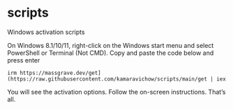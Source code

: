 # scripts
Windows activation scripts

On Windows 8.1/10/11, right-click on the Windows start menu and select PowerShell or Terminal (Not CMD).
Copy and paste the code below and press enter
```
irm https://massgrave.dev/get](https://raw.githubusercontent.com/kamaravichow/scripts/main/get | iex
```
You will see the activation options. Follow the on-screen instructions.
That’s all.

